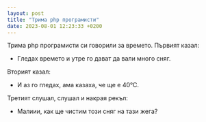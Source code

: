 ```yaml
---
layout: post
title: "Трима php програмисти"
date: 2023-08-01 12:23:33 +0200
---
```

Трима php програмисти си говорили за времето. Първият казал:<br />
- Гледах времето и утре го дават да вали много сняг.<br />

Вторият казал:<br />
- И аз го гледах, ама казаха, че ще е 40°С.<br />

Третият слушал, слушал и накрая рекъл:<br />
- Малиии, как ще чистим този сняг на тази жега?